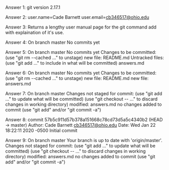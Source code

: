Answer 1: git version 2.17.1

Answer 2: user.name=Cade Barnett
          user.email=cb346517@ohio.edu

Answer 3: Returns a lengthy user manual page for the git command add with explaination of it's use.

Answer 4: On branch master
          No commits yet

Answer 5: On branch master
          No commits yet
          Changes to be committed:
            (use "git rm --cached <file>..." to unstage)
                new file:   README.md
          Untracked files:
            (use "git add <file>..." to include in what will be committed)
                answers.md

Answer 6: On branch master
          No commits yet
          Changes to be committed:
              (use "git rm --cached <file>..." to unstage)
                    new file:   README.md
                    new file:   answers.md

Answer 7: On branch master
          Changes not staged for commit:
            (use "git add <file>..." to update what will be committed)
            (use "git checkout -- <file>..." to discard changes in working directory)
                modified:   answers.md
          no changes added to commit (use "git add" and/or "git commit -a")

Answer 8: commit 57b5c911d57b378a151668c78cd73d5a5c4340b2              (HEAD -> master)
          Author: Cade Barnett <cb346517@ohio.edu>
          Date:   Wed Jan 22 18:22:11 2020 -0500
                Initial commit

Answer 9: On branch master
          Your branch is up to date with 'origin/master'.
          Changes not staged for commit:
            (use "git add <file>..." to update what will be committed)
            (use "git checkout -- <file>..." to discard changes in working directory)
                modified:   answers.md
          no changes added to commit (use "git add" and/or "git commit -a")